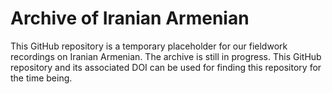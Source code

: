 # Archive of Iranian Armenian
This GitHub repository is a temporary placeholder for our fieldwork recordings on Iranian Armenian. The archive is still in progress. This GitHub repository and its associated DOI can be used for finding this repository for the time being.
